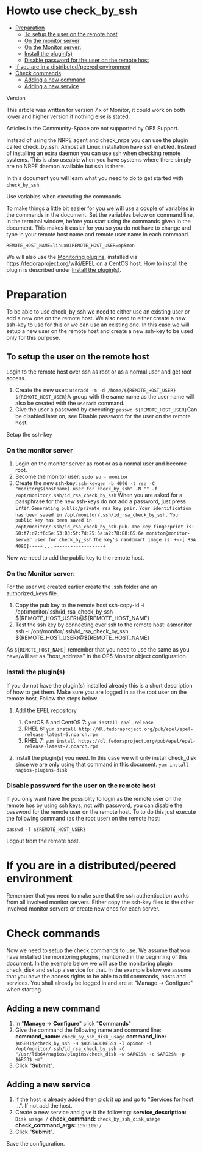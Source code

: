 # Howto use check\_by\_ssh

- [Preparation](#Howtousecheck_by_ssh-Preparation)
  - [To setup the user on the remote host](#Howtousecheck_by_ssh-Tosetuptheuserontheremotehost)
  - [On the monitor server](#Howtousecheck_by_ssh-Onthemonitorserver)
  - [On the Monitor server:](#Howtousecheck_by_ssh-OntheMonitorserver:)
  - [Install the plugin(s)](#Howtousecheck_by_ssh-Installtheplugin(s)Install_the_plugins)
  - [Disable password for the user on the remote host](#Howtousecheck_by_ssh-DisablepasswordfortheuserontheremotehostDisable_password_for_the_user_on_the_remote_host)
- [If you are in a distributed/peered environment](#Howtousecheck_by_ssh-Ifyouareinadistributed/peeredenvironment)
- [Check commands](#Howtousecheck_by_ssh-Checkcommands)
  - [Adding a new command](#Howtousecheck_by_ssh-Addinganewcommand)
  - [Adding a new service](#Howtousecheck_by_ssh-Addinganewservice)

Version

This article was written for version 7.x of Monitor, it could work on both lower and higher version if nothing else is stated.

Articles in the Community-Space are not supported by OP5 Support.

Instead of using the NRPE agent and check\_nrpe you can use the plugin called check\_by\_ssh. Almost all Linux installation have ssh enabled. Instead of installing an extra daemon you can use ssh when checking remote systems. This is also useable when you have systems where there simply are no NRPE daemon available but ssh is there.

In this document you will learn what you need to do to get started with `check_by_ssh`.

Use variables when executing the commands

To make things a little bit easier for you we will use a couple of variables in the commands in the document. Set the variables below on command line, in the terminal window, before you start using the commands given in the document. This makes it easier for you so you do not have to change and type in your remote host name and remote user name in each command.

    REMOTE_HOST_NAME=linux01REMOTE_HOST_USER=op5mon

We will also use the [Monitoring plugins](https://www.monitoring-plugins.org/), installed via https://fedoraproject.org/wiki/EPEL on a CentOS host. How to install the plugin is described under [Install the plugin(s)](#Howtousecheck_by_ssh-Install_the_plugins).

# Preparation

To be able to use check\_by\_ssh we need to either use an existing user or add a new one on the remote host. We also need to either create a new ssh-key to use for this or we can use an existing one. In this case we will setup a new user on the remote host and create a new ssh-key to be used only for this purpose.

## To setup the user on the remote host

Login to the remote host over ssh as root or as a normal user and get root access.

1. Create the new user:
    `useradd -m -d /home/${REMOTE_HOST_USER} ${REMOTE_HOST_USER}`A group with the same name as the user name will also be created with the `useradd` command.
2. Give the user a password by executing:
    `passwd ${REMOTE_HOST_USER}`Can be disabled later on, see Disable password for the user on the remote host.

Setup the ssh-key

### On the monitor server

1. Login on the monitor server as root or as a normal user and become root.
2. Become the monitor user:
    `sudo su - monitor`
3. Create the new ssh-key:
    `ssh-keygen -b 4096 -t rsa -C "monitor@$(hostname) user for check_by_ssh" -N "" -f /opt/monitor/.ssh/id_rsa_check_by_ssh`
    When you are asked for a passphrase for the new ssh-keys do not add a password, just press Enter.
    `Generating public/private rsa key pair.`
    `Your identification has been saved in /opt/monitor/.ssh/id_rsa_check_by_ssh.`
    `Your public key has been saved in /opt/monitor/.ssh/id_rsa_check_by_ssh.pub.`
    `The key fingerprint is:`
    `50:f7:d2:f6:5e:53:03:5f:7d:25:5a:a2:78:88:65:6e monitor@monitor-server user for check_by_ssh`
    `The key's randomart image is:`
    `+--[ RSA 4096]----+`
    `...`
    `+-----------------+`

Now we need to add the public key to the remote host.

### **On the Monitor server:**

For the user we created earlier create the .ssh folder and an authorized\_keys file.

1. Copy the pub key to the remote host
    ssh-copy-id -i /opt/monitor/.ssh/id\_rsa\_check\_by\_ssh \${REMOTE\_HOST\_USER}@\${REMOTE\_HOST\_NAME}
2. Test the ssh key by connecting over ssh to the remote host:
    asmonitor ssh -i /opt/monitor/.ssh/id\_rsa\_check\_by\_ssh \${REMOTE\_HOST\_USER}@\${REMOTE\_HOST\_NAME}

As `${REMOTE_HOST_NAME}` remember that you need to use the same as you have/will set as "host\_address" in the OP5 Monitor object configuration.

### Install the plugin(s)

If you do not have the plugin(s) installed already this is a short description of how to get them. Make sure you are logged in as the root user on the remote host. Follow the steps below.

1. Add the EPEL repository
    1.  CentOS 6 and CentOS 7:
        `yum install epel-release`
    2.  RHEL 6:
        `yum install http://dl.fedoraproject.org/pub/epel/epel-release-latest-6.noarch.rpm`
    3.  RHEL 7:
        `yum install https://dl.fedoraproject.org/pub/epel/epel-release-latest-7.noarch.rpm `

2. Install the plugin(s) you need. In this case we will only install check\_disk since we are only using that command in this document.
    `yum install nagios-plugins-disk`

### Disable password for the user on the remote host

If you only want have the possiblity to login as the remote user on the remote hos by using ssh keys, not with password, you can disable the password for the remote user on the remote host. To to do this just execute the following command (as the root user) on the remote host:

    passwd -l ${REMOTE_HOST_USER}

Logout from the remote host.

# If you are in a distributed/peered environment

Remember that you need to make sure that the ssh authentication works from all involved monitor servers. Either copy the ssh-key files to the other involved monitor servers or create new ones for each server.

# Check commands

Now we need to setup the check commands to use. We assume that you have installed the monitoring plugins, mentioned in the beginning of this document. In the exemple below we will use the monitoring plugin check\_disk and setup a service for that.
In the example below we assume that you have the access rights to be able to add commands, hosts and services. You shall already be logged in and are at "Manage -\> Configure" when starting.

## Adding a new command

1. In "**Manage** -\> **Configure**" click "**Commands**"
2. Give the command the following name and command line:
    **command\_name:** `check_by_ssh_disk_usage`
    **command\_line:** `$USER1$/check_by_ssh -H $HOSTADDRESS$ -l op5mon -i /opt/monitor/.ssh/id_rsa_check_by_ssh -C "/usr/lib64/nagios/plugins/check_disk -w $ARG1$% -c $ARG2$% -p $ARG3$ -m"`
3. Click "**Submit**".

## Adding a new service

1. If the host is already added then pick it up and go to "Services for host ...". If not add the host.
2. Create a new service and give it the following:
    **service\_description:** `Disk usage /`
    **check\_command:** `check_by_ssh_disk_usage`
    **check\_command\_args:** `15%!10%!/`
3. Click "**Submit**".

Save the configuration.
